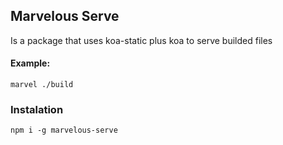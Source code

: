 ## Marvelous Serve
Is a package that uses koa-static plus koa to serve builded files

#### Example:
`marvel ./build`

### Instalation
`npm i -g marvelous-serve`